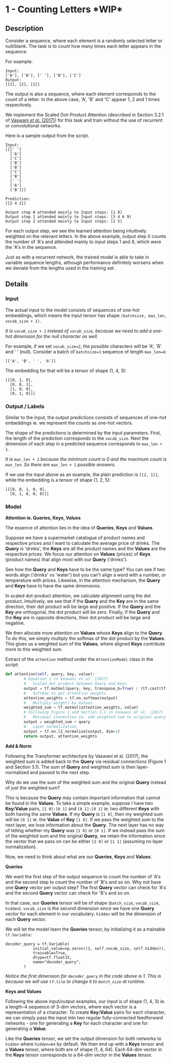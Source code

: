 # 1 - Counting Letters \***WIP***

## Description

Consider a sequence, where each element is a randomly selected letter or null/blank. The task is to count how many times each letter appears in the sequence.

For example:

```
Input:
['A'], ['B'], [' '], ['B'], ['C']
Output:
[[1], [2], [1]]
```

The output is also a sequence, where each element corresponds to the count of a letter. In the above case, 'A', 'B' and 'C' appear 1, 2 and 1 times respectively.

We implement the Scaled Dot-Product Attention (described in Section 3.2.1 of [Vaswani *et al.* (2017)](https://arxiv.org/abs/1706.03762)) for this task and train without the use of recurrent or convolutional networks.

Here is a sample output from the script.

```
Input: 
[[[' ']
  ['A']
  ['C']
  ['B']
  ['B']
  ['C']
  ['B']
  [' ']
  ['A']
  ['B']]]

Prediction: 
[[2 4 2]]

Output step 0 attended mainly to Input steps: [1 8]
Output step 1 attended mainly to Input steps: [3 4 6 9]
Output step 2 attended mainly to Input steps: [2 5]
```

For each output step, we see the learned attention being intuitively weighted on the relevant letters. In the above example, output step 0 counts the number of 'A's and attended mainly to input steps 1 and 8, which were the 'A's in the sequence.

Just as with a recurrent network, the trained model is able to take in variable sequence lengths, although performance definitely worsens when we deviate from the lengths used in the training set.

## Details

### Input

The actual input to the model consists of sequences of one-hot embeddings, which means the input tensor has shape `(batchsize, max_len, vocab_size + 1)`. 

*It is `vocab_size + 1` instead of `vocab_size`, because we need to add a one-hot dimension for the null character as well.*

For example, if we set `vocab_size=2`, the possible characters will be 'A', 'B' and ' ' (null). Consider a batch of `batchsize=1` sequence of length `max_len=4`: 

```
[['A', 'B', ' ', 'A']]
```

The embedding for that will be a tensor of shape (1, 4, 3):

```
[[[0, 1, 0],
  [0, 0, 1],
  [1, 0, 0],
  [0, 1, 0]]]
```

### Output / Labels

Similar to the input, the output predictions consists of sequences of one-hot embeddings ie. we represent the counts as one-hot vectors.

The shape of the predictions is determined by the input parameters. First, the length of the prediction corresponds to the `vocab_size`. Next the dimension of each step in a predicted sequence corresponds to `max_len + 1`.

*It is `max_len + 1` because the minimum count is 0 and the maximum count is `max_len`. So there are `max_len + 1` possible answers.*

If we use the input above as an example, the plain prediction is `[[2, 1]]`, while the embedding is a tensor of shape (1, 2, 5):

```
[[[0, 0, 1, 0, 0],
  [0, 1, 0, 0, 0]]]
```

### Model

**Attention ie. Queries, Keys, Values**

The essence of attention lies in the idea of **Queries**, **Keys** and **Values**. 

Suppose we have a supermarket catalogue of product names and respective prices and I want to calculate the average price of drinks. The **Query** is 'drinks', the **Keys** are all the product names and the **Values** are the respective prices. We focus our attention on **Values** (prices) of **Keys** (product names) that align most with our **Query** ('drinks').

See how the **Query** and **Keys** have to be the same type? You can see if two words align ('drinks' vs 'water') but you can't align a word with a number, or temperature with prices. Likewise, in the attention mechanism, the **Query** and **Keys** have to have the same dimensions.

In scaled dot-product attention, we calculate alignment using the dot product. Intuitively, we see that if the **Query** and the **Key** are in the same direction, their dot product will be large and positive. If the **Query** and the **Key** are orthogonal, the dot product will be zero. Finally, if the **Query** and the **Key** are in opposite directions, their dot product will be large and negative.

We then allocate more attention on **Values** whose **Keys** align to the **Query**. To do this, we simply multiply the softmax of the dot product by the **Values**. This gives us a weighted sum of the **Values**, where aligned **Keys** contribute more to this weighted sum.

Extract of the `attention` method under the `AttentionModel` class in the script:

```python
def attention(self, query, key, value):
		# Equation 1 in Vaswani et al. (2017)
		# 	Scaled dot product between Query and Keys
		output = tf.matmul(query, key, transpose_b=True) / (tf.cast(tf.shape(query)[2], tf.float32) ** 0.5)
		# 	Softmax to get attention weights
		attention_weights = tf.nn.softmax(output)
		# 	Multiply weights by Values
		weighted_sum = tf.matmul(attention_weights, value)
		# Following Figure 1 and Section 3.1 in Vaswani et al. (2017)
		# 	Residual connection ie. add weighted sum to original query
		output = weighted_sum + query
		# 	Layer normalization
		output = tf.nn.l2_normalize(output, dim=1)
		return output, attention_weights
```

**Add & Norm**

Following the Transformer architecture by Vaswani et al. (2017), the weighted sum is added back to the **Query** via residual connections (Figure 1 and Section 3.1). The sum of **Query** and weighted sum is then layer-normalized and passed to the next step.

Why do we use the sum of the weighted sum and the original **Query** instead of just the weighted sum?

This is because the **Query** may contain important information that cannot be found in the **Values**. To take a simple example, suppose I have two **Key**/**Value** pairs, `[1 0]:[0 1]` and `[0 1]:[0 1]` ie. two different **Keys** with both having the same **Values**. If my **Query** is `[1 0]`, then my weighted sum will be `[0 1]` ie. the **Value** of **Key** `[1 0]`. If we pass the weighted sum to the next layer, we lose information about the **Query**. The next layer has no way of telling whether my **Query** was `[1 0]` or `[0 1]`. If we instead pass the sum of the weighted sum and the original **Query**, we retain the information since the vector that we pass on can be either `[2 0]` or `[1 1]` (assuming no layer normalization).

Now, we need to think about what are our **Queries**, **Keys** and **Values**. 

**Queries**

We want the first step of the output sequence to count the number of 'A's and the second step to count the number of 'B's and so on. Why not have one **Query** vector per output step? The first **Query** vector can check for 'A's and the second **Query** vector can check for 'B's and so on.

In that case, our **Queries** tensor will be of shape (`batch_size`, `vocab_size`, `hidden`). `vocab_size` is the second dimension since we have one **Query** vector for each element in our vocabulary. `hidden` will be the dimension of each **Query** vector.

We will let the model learn the **Queries** tensor, by initializing it as a trainable `tf.Variable`:

```python3
decoder_query = tf.Variable(
			initial_value=np.zeros((1, self.vocab_size, self.hidden)),
			trainable=True,
			dtype=tf.float32,
			name="decoder_query",
		)
```

*Notice the first dimension for `decoder_query` in the code above is 1. This is because we will use `tf.tile` to change it to `batch_size` at runtime.*

**Keys and Values**

Following the above input/output examples, our input is of shape (1, 4, 3) ie. a length-4 sequence of 3-dim vectors, where each vector is a representation of a character. To create **Key**/**Value** pairs for each character, we can simply pass the input into two regular fully-connected feedforward networks - one for generating a **Key** for each character and one for generating a **Value**.

Like the **Queries** tensor, we set the output dimension for both networks to `hidden` where `hidden=64` by default. We then end up with a **Keys** tensor and a **Values** tensor, where both are of shape (1, 4, 64). Each 64-dim vector in the **Keys** tensor corresponds to a 64-dim vector in the **Values** tensor. 





